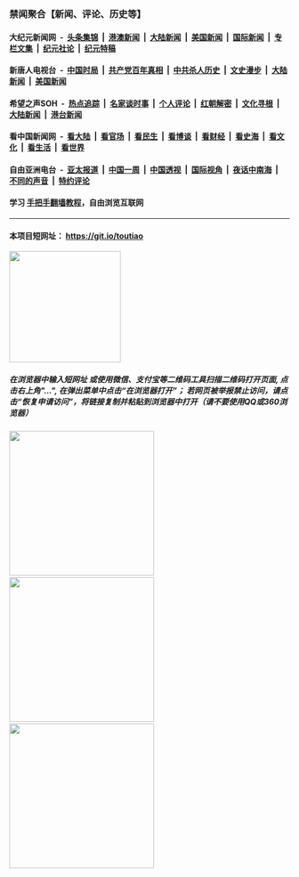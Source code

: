 ### 禁闻聚合【新闻、评论、历史等】

#### 大纪元新闻网 &nbsp;-&nbsp; [头条集锦](indexes/E头条集锦.md?t=03030031) &nbsp;|&nbsp; [港澳新闻](indexes/E港澳新闻.md?t=03030031)  &nbsp;|&nbsp; [大陆新闻](indexes/E大陆新闻.md?t=03030031) &nbsp;|&nbsp; [美国新闻](indexes/E美国新闻.md?t=03030031) &nbsp;|&nbsp; [国际新闻](indexes/E国际新闻.md?t=03030031) &nbsp;|&nbsp; [专栏文集](indexes/E专栏文集.md?t=03030031) &nbsp;|&nbsp; [纪元社论](indexes/E纪元社论.md?t=03030031) &nbsp;|&nbsp; [纪元特稿](indexes/E纪元特稿.md?t=03030031) 

#### 新唐人电视台 &nbsp;-&nbsp; [中国时局](indexes/N中国时局.md?t=03030031) &nbsp;|&nbsp; [共产党百年真相](indexes/N共产党百年真相.md?t=03030031) &nbsp;|&nbsp; [中共杀人历史](indexes/N中共杀人历史.md?t=03030031) &nbsp;|&nbsp; [文史漫步](indexes/N文史漫步.md?t=03030031) &nbsp;|&nbsp; [大陆新闻](indexes/N大陆新闻.md?t=03030031) &nbsp;|&nbsp; [美国新闻](indexes/N美国新闻.md?t=03030031)

#### 希望之声SOH &nbsp;-&nbsp; [热点追踪](indexes/H热点追踪.md?t=03030031) &nbsp;|&nbsp; [名家谈时事](indexes/H名家谈时事.md?t=03030031) &nbsp;|&nbsp; [个人评论](indexes/H个人评论.md?t=03030031)  &nbsp;|&nbsp; [红朝解密](indexes/H红朝解密.md?t=03030031) &nbsp;|&nbsp; [文化寻根](indexes/H文化寻根.md?t=03030031) &nbsp;|&nbsp; [大陆新闻](indexes/H大陆新闻.md?t=03030031) &nbsp;|&nbsp; [港台新闻](indexes/H港台新闻.md?t=03030031)

#### 看中国新闻网 &nbsp;-&nbsp; [看大陆](indexes/S看大陆.md?t=03030031) &nbsp;|&nbsp; [看官场](indexes/S看官场.md?t=03030031) &nbsp;|&nbsp; [看民生](indexes/S看民生.md?t=03030031)  &nbsp;|&nbsp; [看博谈](indexes/S看博谈.md?t=03030031) &nbsp;|&nbsp; [看财经](indexes/S看财经.md?t=03030031) &nbsp;|&nbsp; [看史海](indexes/S看史海.md?t=03030031) &nbsp;|&nbsp; [看文化](indexes/S看文化.md?t=03030031) &nbsp;|&nbsp; [看生活](indexes/S看生活.md?t=03030031) &nbsp;|&nbsp; [看世界](indexes/S看世界.md?t=03030031)

#### 自由亚洲电台 &nbsp;-&nbsp; [亚太报道](indexes/R亚太报道.md?t=03030031) &nbsp;|&nbsp; [中国一周](indexes/R中国一周.md?t=03030031) &nbsp;|&nbsp; [中国透视](indexes/R中国透视.md?t=03030031)  &nbsp;|&nbsp; [国际视角](indexes/R国际视角.md?t=03030031) &nbsp;|&nbsp; [夜话中南海](indexes/R夜话中南海.md?t=03030031) &nbsp;|&nbsp; [不同的声音](indexes/R不同的声音.md?t=03030031) &nbsp;|&nbsp; [特约评论](indexes/R特约评论.md?t=03030031)

#### 学习 [手把手翻墙教程](https://github.com/gfw-breaker/guides/wiki)，自由浏览互联网

----

#### 本项目短网址： https://git.io/toutiao
<img src="https://raw.githubusercontent.com/gfw-breaker/banned-news/master/scripts/img/qr.png" width="200px"/>  

##### 在浏览器中输入短网址 或使用微信、支付宝等二维码工具扫描二维码打开页面, 点击右上角"...", 在弹出菜单中点击“在浏览器打开”； 若网页被举报禁止访问，请点击“恢复申请访问”，将链接复制并粘贴到浏览器中打开（请不要使用QQ或360浏览器）

<img src="https://raw.githubusercontent.com/gfw-breaker/banned-news/master/scripts/img/1.png" width="260px"/> &nbsp; <img src="https://raw.githubusercontent.com/gfw-breaker/banned-news/master/scripts/img/2.png" width="260px"/> &nbsp; <img src="https://raw.githubusercontent.com/gfw-breaker/banned-news/master/scripts/img/3.png" width="260px"/>
